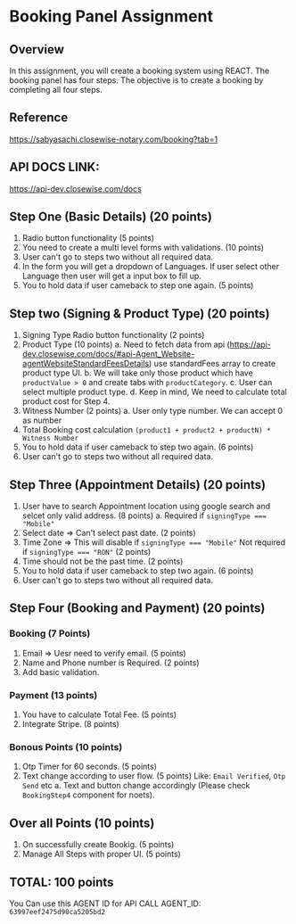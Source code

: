 # Booking Panel Assignment

## Overview

In this assignment, you will create a booking system using REACT. The booking panel has four steps. The objective is to create
a booking by completing all four steps.

## Reference

https://sabyasachi.closewise-notary.com/booking?tab=1

## API DOCS LINK:

https://api-dev.closewise.com/docs

## Step One (Basic Details) (20 points)

1. Radio button functionality (5 points)
2. You need to create a multi level forms with validations. (10 points)
3. User can't go to steps two without all required data.
4. In the form you will get a dropdown of Languages.
   If user select other Language then user will get a input box to fill up.
5. You to hold data if user cameback to step one again. (5 points)

## Step two (Signing & Product Type) (20 points)

1. Signing Type Radio button functionality (2 points)
2. Product Type (10 points)
   a. Need to fetch data from api (https://api-dev.closewise.com/docs/#api-Agent_Website-agentWebsiteStandardFeesDetails)
   use standardFees array to create product type UI.
   b. We will take only those product which have `productValue > 0` and
   create tabs with `productCategory`.
   c. User can select multiple product type.
   d. Keep in mind, We need to calculate total product cost for Step 4.
3. Witness Number (2 points)
   a. User only type number. We can accept 0 as number
4. Total Booking cost calculation
   `(product1 + product2 + productN) * Witness Number`
5. You to hold data if user cameback to step two again. (6 points)
6. User can't go to steps two without all required data.

## Step Three (Appointment Details) (20 points)

1. User have to search Appointment location using google search and
   selcet only valid address. (8 points)
   a. Required if `signingType === "Mobile"`
2. Select date => Can't select past date. (2 points)
3. Time Zone => This will disable if `signingType === "Mobile"`
   Not required if `signingType === "RON"` (2 points)
4. Time should not be the past time. (2 points)
5. You to hold data if user cameback to step two again. (6 points)
6. User can't go to steps two without all required data.

## Step Four (Booking and Payment) (20 points)

### Booking (7 Points)

1. Email => Uesr need to verify email. (5 points)
2. Name and Phone number is Required. (2 points)
3. Add basic validation.

### Payment (13 points)

1. You have to calculate Total Fee. (5 points)
2. Integrate Stripe. (8 points)

### Bonous Points (10 points)

1. Otp Timer for 60 seconds. (5 points)
2. Text change according to user flow. (5 points)
   Like: `Email Verified`, `Otp Send` etc
   a. Text and button change accordingly (Please check `BookingStep4` component for noets).

## Over all Points (10 points)

1. On successfully create Bookig. (5 points)
2. Manage All Steps with proper UI. (5 points)

## TOTAL: 100 points

You Can use this AGENT ID for API CALL
AGENT_ID: `63997eef2475d90ca5205bd2`
